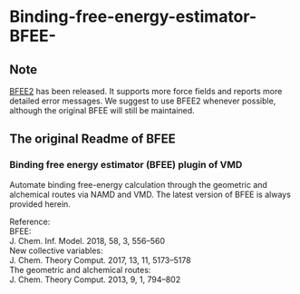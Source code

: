 # Binding-free-energy-estimator-BFEE-

## Note
[BFEE2](https://github.com/fhh2626/BFEE2) has been released. It supports more force fields and reports more detailed error messages. We suggest to use BFEE2 whenever possible, although the original BFEE will still be maintained.

## The original Readme of BFEE
### Binding free energy estimator (BFEE) plugin of VMD

Automate binding free-energy calculation through the geometric and alchemical routes via NAMD and VMD. The latest version of BFEE is always provided herein.
  
Reference:  
BFEE:  
J. Chem. Inf. Model. 2018, 58, 3, 556–560  
New collective variables:  
J. Chem. Theory Comput. 2017, 13, 11, 5173–5178  
The geometric and alchemical routes:  
J. Chem. Theory Comput. 2013, 9, 1, 794–802  

